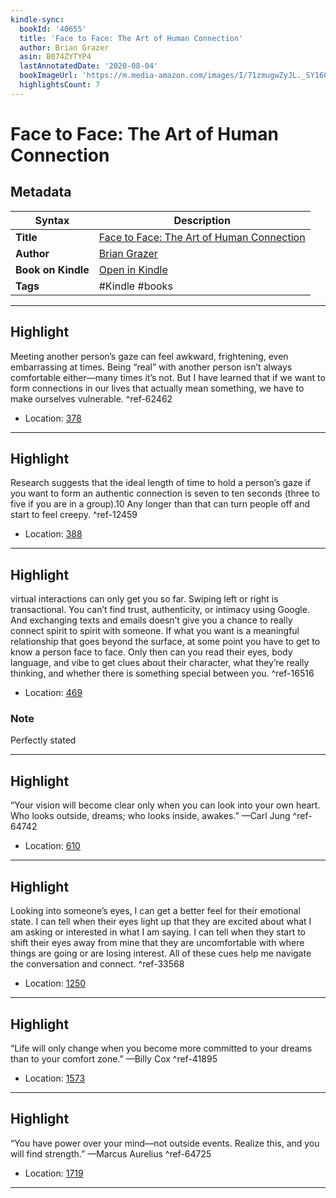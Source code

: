 ```yaml
---
kindle-sync:
  bookId: '40655'
  title: 'Face to Face: The Art of Human Connection'
  author: Brian Grazer
  asin: B074ZYTYP4
  lastAnnotatedDate: '2020-08-04'
  bookImageUrl: 'https://m.media-amazon.com/images/I/71zmugwZyJL._SY160.jpg'
  highlightsCount: 7
---
```

# Face to Face: The Art of Human Connection

## Metadata

| Syntax | Description |
| ---------- | ---------- |
| **Title** | [Face to Face: The Art of Human Connection](https://www.amazon.com/dp/B074ZYTYP4) |
| **Author** | [Brian Grazer](https://www.amazon.com/Brian-Grazer/e/B0124IVBHG/ref=dp_byline_cont_ebooks_1) |
| **Book on Kindle** | <a href="kindle://book?action=open&asin=B074ZYTYP4" target="_blank">Open in Kindle</a> |
| **Tags** | #Kindle #books |

---

## Highlight

Meeting another person’s gaze can feel awkward, frightening, even embarrassing at times. Being “real” with another person isn’t always comfortable either—many times it’s not. But I have learned that if we want to form connections in our lives that actually mean something, we have to make ourselves vulnerable. ^ref-62462
- Location: [378](kindle://book?action=open&asin=B074ZYTYP4&location=378)

---
## Highlight

Research suggests that the ideal length of time to hold a person’s gaze if you want to form an authentic connection is seven to ten seconds (three to five if you are in a group).10 Any longer than that can turn people off and start to feel creepy. ^ref-12459
- Location: [388](kindle://book?action=open&asin=B074ZYTYP4&location=388)

---
## Highlight

virtual interactions can only get you so far. Swiping left or right is transactional. You can’t find trust, authenticity, or intimacy using Google. And exchanging texts and emails doesn’t give you a chance to really connect spirit to spirit with someone. If what you want is a meaningful relationship that goes beyond the surface, at some point you have to get to know a person face to face. Only then can you read their eyes, body language, and vibe to get clues about their character, what they’re really thinking, and whether there is something special between you. ^ref-16516
- Location: [469](kindle://book?action=open&asin=B074ZYTYP4&location=469)

### Note
Perfectly stated

---
## Highlight

“Your vision will become clear only when you can look into your own heart. Who looks outside, dreams; who looks inside, awakes.” —Carl Jung ^ref-64742
- Location: [610](kindle://book?action=open&asin=B074ZYTYP4&location=610)

---
## Highlight

Looking into someone’s eyes, I can get a better feel for their emotional state. I can tell when their eyes light up that they are excited about what I am asking or interested in what I am saying. I can tell when they start to shift their eyes away from mine that they are uncomfortable with where things are going or are losing interest. All of these cues help me navigate the conversation and connect. ^ref-33568
- Location: [1250](kindle://book?action=open&asin=B074ZYTYP4&location=1250)

---
## Highlight

“Life will only change when you become more committed to your dreams than to your comfort zone.” —Billy Cox ^ref-41895
- Location: [1573](kindle://book?action=open&asin=B074ZYTYP4&location=1573)

---
## Highlight

“You have power over your mind—not outside events. Realize this, and you will find strength.” —Marcus Aurelius ^ref-64725
- Location: [1719](kindle://book?action=open&asin=B074ZYTYP4&location=1719)

---
